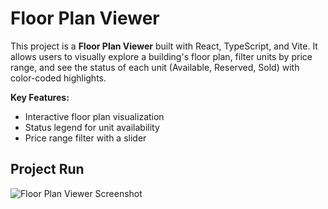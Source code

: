 # Floor Plan Viewer

This project is a **Floor Plan Viewer** built with React, TypeScript, and Vite.
It allows users to visually explore a building's floor plan, filter units by price range, and see the status of each unit (Available, Reserved, Sold) with color-coded highlights.

**Key Features:**
- Interactive floor plan visualization
- Status legend for unit availability
- Price range filter with a slider

## Project Run

![Floor Plan Viewer Screenshot](screencapture-localhost-5173-2025-05-13-21_49_56.png)
